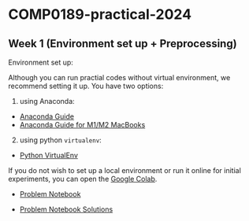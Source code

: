 # COMP0189-practical-2024

## Week 1 (Environment set up + Preprocessing)

Environment set up:

Although you can run practial codes without virtual environment, we recommend setting it up.
You have two options:

1) using Anaconda:  
- [Anaconda Guide](https://github.com/mouraomiranda/COMP0189-practical-2024/blob/main/Week-01/Anaconda.md)
- [Anaconda Guide for M1/M2 MacBooks](https://github.com/mouraomiranda/COMP0189-practical-2024/blob/main/Week-01/Anaconda_for_M1.md)

2) using python `virtualenv`:  
- [Python VirtualEnv](https://github.com/mouraomiranda/COMP0189-practical-2024/blob/main/Week-01/Virtualenv.md)

If you do not wish to set up a local environment or run it online for initial experiments, you can open the [Google Colab](https://colab.research.google.com).

- [Problem Notebook](https://github.com/mouraomiranda/COMP0189-practical-2024/blob/main/Week-01/week1_problems.ipynb)  

- [Problem Notebook Solutions](https://github.com/mouraomiranda/COMP0189-practical-2024/blob/main/Week-01/week1_solution.ipynb)  
